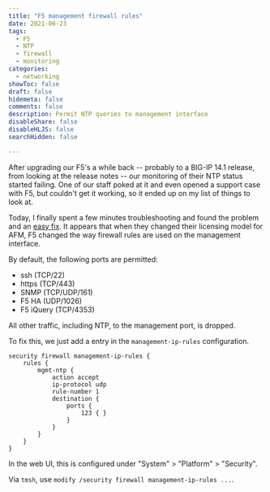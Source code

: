 ```yaml
---
title: "F5 management firewall rules"
date: 2021-06-23
tags:
  - F5
  - NTP
  - firewall
  - monitoring
categories:
  - networking
showToc: false
draft: false
hidemeta: false
comments: false
description: Permit NTP queries to management interface
disableShare: false
disableHLJS: false
searchHidden: false

---
```


After upgrading our F5's a while back -- probably to a BIG-IP 14.1
release, from looking at the release notes -- our monitoring of their
NTP status started failing.  One of our staff poked at it and even
opened a support case with F5, but couldn't get it working, so it ended
up on my list of things to look at.

Today, I finally spent a few minutes troubleshooting and found the
problem and an [easy fix][kb].  It appears that when they changed their
licensing model for AFM, F5 changed the way firewall rules are used on
the management interface.

By default, the following ports are permitted:

- ssh (TCP/22)
- https (TCP/443)
- SNMP (TCP/UDP/161)
- F5 HA (UDP/1026)
- F5 iQuery (TCP/4353)

All other traffic, including NTP, to the management port, is dropped.

To fix this, we just add a entry in the `management-ip-rules` configuration.

```text
security firewall management-ip-rules {
    rules {
        mgmt-ntp {
            action accept
            ip-protocol udp
            rule-number 1
            destination {
                ports {
                    123 { }
                }
            }
        }
    }
}
```

In the web UI, this is configured under "System" > "Platform" > "Security".

Via `tmsh`, use `modify /security firewall management-ip-rules ...`.

[kb]: https://support.f5.com/csp/article/K46122561
